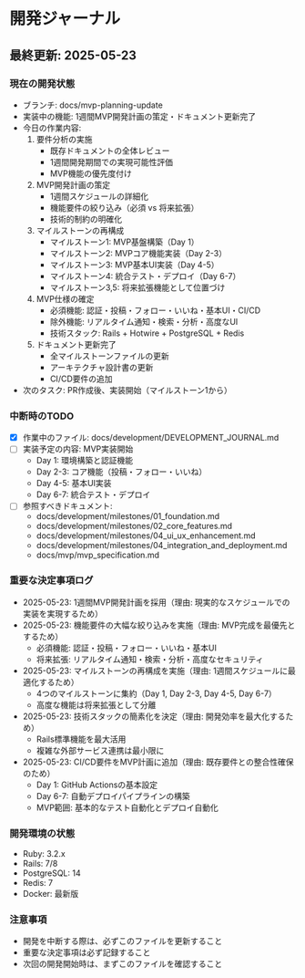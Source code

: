 # 開発ジャーナル

## 最終更新: 2025-05-23

### 現在の開発状態
- ブランチ: docs/mvp-planning-update
- 実装中の機能: 1週間MVP開発計画の策定・ドキュメント更新完了
- 今日の作業内容:
  1. 要件分析の実施
     - 既存ドキュメントの全体レビュー
     - 1週間開発期間での実現可能性評価
     - MVP機能の優先度付け
  2. MVP開発計画の策定
     - 1週間スケジュールの詳細化
     - 機能要件の絞り込み（必須 vs 将来拡張）
     - 技術的制約の明確化
  3. マイルストーンの再構成
     - マイルストーン1: MVP基盤構築（Day 1）
     - マイルストーン2: MVPコア機能実装（Day 2-3）
     - マイルストーン3: MVP基本UI実装（Day 4-5）
     - マイルストーン4: 統合テスト・デプロイ（Day 6-7）
     - マイルストーン3,5: 将来拡張機能として位置づけ
  4. MVP仕様の確定
     - 必須機能: 認証・投稿・フォロー・いいね・基本UI・CI/CD
     - 除外機能: リアルタイム通知・検索・分析・高度なUI
     - 技術スタック: Rails + Hotwire + PostgreSQL + Redis
  5. ドキュメント更新完了
     - 全マイルストーンファイルの更新
     - アーキテクチャ設計書の更新
     - CI/CD要件の追加
- 次のタスク: PR作成後、実装開始（マイルストーン1から）

### 中断時のTODO
- [x] 作業中のファイル: docs/development/DEVELOPMENT_JOURNAL.md
- [ ] 実装予定の内容: MVP実装開始
  - Day 1: 環境構築と認証機能
  - Day 2-3: コア機能（投稿・フォロー・いいね）
  - Day 4-5: 基本UI実装
  - Day 6-7: 統合テスト・デプロイ
- [ ] 参照すべきドキュメント:
  - docs/development/milestones/01_foundation.md
  - docs/development/milestones/02_core_features.md
  - docs/development/milestones/04_ui_ux_enhancement.md
  - docs/development/milestones/04_integration_and_deployment.md
  - docs/mvp/mvp_specification.md

### 重要な決定事項ログ
- 2025-05-23: 1週間MVP開発計画を採用（理由: 現実的なスケジュールでの実装を実現するため）
- 2025-05-23: 機能要件の大幅な絞り込みを実施（理由: MVP完成を最優先とするため）
  - 必須機能: 認証・投稿・フォロー・いいね・基本UI
  - 将来拡張: リアルタイム通知・検索・分析・高度なセキュリティ
- 2025-05-23: マイルストーンの再構成を実施（理由: 1週間スケジュールに最適化するため）
  - 4つのマイルストーンに集約（Day 1, Day 2-3, Day 4-5, Day 6-7）
  - 高度な機能は将来拡張として分離
- 2025-05-23: 技術スタックの簡素化を決定（理由: 開発効率を最大化するため）
  - Rails標準機能を最大活用
  - 複雑な外部サービス連携は最小限に
- 2025-05-23: CI/CD要件をMVP計画に追加（理由: 既存要件との整合性確保のため）
  - Day 1: GitHub Actionsの基本設定
  - Day 6-7: 自動デプロイパイプラインの構築
  - MVP範囲: 基本的なテスト自動化とデプロイ自動化

### 開発環境の状態
- Ruby: 3.2.x
- Rails: 7/8
- PostgreSQL: 14
- Redis: 7
- Docker: 最新版

### 注意事項
- 開発を中断する際は、必ずこのファイルを更新すること
- 重要な決定事項は必ず記録すること
- 次回の開発開始時は、まずこのファイルを確認すること 